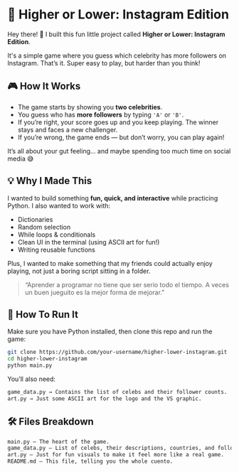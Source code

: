 # 📱 Higher or Lower: Instagram Edition

Hey there! 👋 I built this fun little project called **Higher or Lower: Instagram Edition**.

It's a simple game where you guess which celebrity has more followers on Instagram. That’s it. Super easy to play, but harder than you think!

## 🎮 How It Works

- The game starts by showing you **two celebrities**.
- You guess who has **more followers** by typing `'A'` or `'B'`.
- If you’re right, your score goes up and you keep playing. The winner stays and faces a new challenger.
- If you’re wrong, the game ends — but don’t worry, you can play again!

It’s all about your gut feeling... and maybe spending too much time on social media 😅

## 💡 Why I Made This

I wanted to build something **fun, quick, and interactive** while practicing Python. I also wanted to work with:

- Dictionaries
- Random selection
- While loops & conditionals
- Clean UI in the terminal (using ASCII art for fun!)
- Writing reusable functions

Plus, I wanted to make something that my friends could actually enjoy playing, not just a boring script sitting in a folder.

> “Aprender a programar no tiene que ser serio todo el tiempo. A veces un buen jueguito es la mejor forma de mejorar.”

## 🚀 How To Run It

Make sure you have Python installed, then clone this repo and run the game:

```bash
git clone https://github.com/your-username/higher-lower-instagram.git
cd higher-lower-instagram
python main.py
```

You’ll also need:

```bash
game_data.py → Contains the list of celebs and their follower counts.
art.py → Just some ASCII art for the logo and the VS graphic.
```

## 🛠 Files Breakdown

```bash
main.py – The heart of the game.
game_data.py – List of celebs, their descriptions, countries, and follower counts.
art.py – Just for fun visuals to make it feel more like a real game.
README.md – This file, telling you the whole cuento.
```
